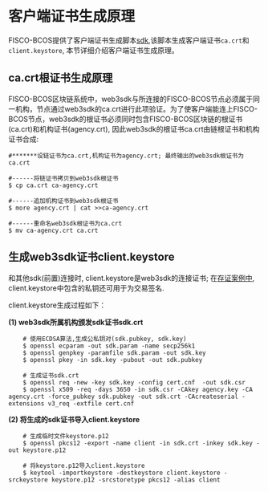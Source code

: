 # 客户端证书生成原理

FISCO-BCOS提供了客户端证书生成脚本[sdk](https://github.com/FISCO-BCOS/FISCO-BCOS/blob/master/cert/sdk.sh),该脚本生成客户端证书`ca.crt`和`client.keystore`, 本节详细介绍客户端证书生成原理。

## ca.crt根证书生成原理

FISCO-BCOS区块链系统中，web3sdk与所连接的FISCO-BCOS节点必须属于同一机构，节点通过web3sdk的ca.crt进行此项验证。为了使客户端能连上FISCO-BCOS节点，web3sdk的根证书必须同时包含FISCO-BCOS区块链的根证书(ca.crt)和机构证书(agency.crt), 因此web3sdk的根证书ca.crt由链根证书和机构证书合成:

```shell
#*******设链证书为ca.crt,机构证书为agency.crt; 最终输出的web3sdk根证书为ca.crt

#------将链证书拷贝到web3sdk根证书
$ cp ca.crt ca-agency.crt

#------追加机构证书到web3sdk根证书
$ more agency.crt | cat >>ca-agency.crt

#------重命名web3sdk根证书为ca.crt
$ mv ca-agency.crt ca.crt
```


## 生成web3sdk证书client.keystore

和其他sdk(前置)连接时, client.keystore是web3sdk的连接证书; 在[存证案例中](https://github.com/FISCO-BCOS/evidenceSample), client.keystore中包含的私钥还可用于为交易签名.


 client.keystore生成过程如下：

**(1) web3sdk所属机构颁发sdk证书sdk.crt**

```shell
    # 使用ECDSA算法,生成公私钥对(sdk.pubkey, sdk.key)
    $ openssl ecparam -out sdk.param -name secp256k1
    $ openssl genpkey -paramfile sdk.param -out sdk.key
    $ openssl pkey -in sdk.key -pubout -out sdk.pubkey

    # 生成证书sdk.crt
    $ openssl req -new -key sdk.key -config cert.cnf  -out sdk.csr
    $ openssl x509 -req -days 3650 -in sdk.csr -CAkey agency.key -CA agency.crt -force_pubkey sdk.pubkey -out sdk.crt -CAcreateserial -extensions v3_req -extfile cert.cnf
```

**(2) 将生成的sdk证书导入client.keystore**

```shell
    # 生成临时文件keystore.p12
    $ openssl pkcs12 -export -name client -in sdk.crt -inkey sdk.key -out keystore.p12
    
    # 将keystore.p12导入client.keystore
    $ keytool -importkeystore -destkeystore client.keystore -srckeystore keystore.p12 -srcstoretype pkcs12 -alias client
```
